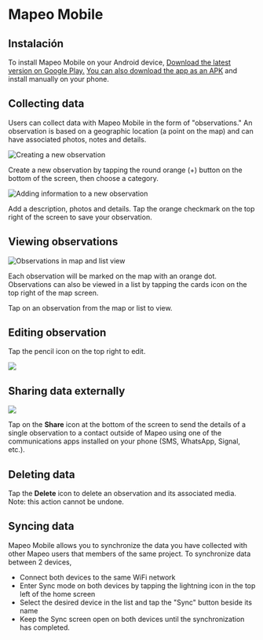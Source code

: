 # Mapeo Mobile

## Instalación

To install Mapeo Mobile on your Android device, ​[Download the latest version on Google Play.](https://play.google.com/store/apps/details?id=com.mapeo&hl=en_US)​ ​[You can also download the app as an APK](https://digital-democracy.org/mapeo/latest/android) and install manually on your phone. ​

## Collecting data

Users can collect data with Mapeo Mobile in the form of "observations." An observation is based on a geographic location \(a point on the map\) and can have associated photos, notes and details.


![Creating a new observation](../.gitbook/assets/mm-homescreen-and-categories.png)

Create a new observation by tapping the round orange \(+\) button on the bottom of the screen, then choose a category.

![Adding information to a new observation](../.gitbook/assets/mm-observation-add-details.png)

Add a description, photos and details. Tap the orange checkmark on the top right of the screen to save your observation.

## Viewing observations

![Observations in map and list view](../.gitbook/assets/mm-view-obs-map-list.png)

Each observation will be marked on the map with an orange dot. Observations can also be viewed in a list by tapping the cards icon on the top right of the map screen.

Tap on an observation from the map or list to view.

## Editing observation

Tap the pencil icon on the top right to edit.

![](../.gitbook/assets/mm-edit-obs-icon.png)

## Sharing data externally

![](../.gitbook/assets/mm-observation-view.png)

Tap on the **Share** icon at the bottom of the screen to send the details of a single observation to a contact outside of Mapeo using one of the communications apps installed on your phone \(SMS, WhatsApp, Signal, etc.\).

## Deleting data

Tap the **Delete** icon to delete an observation and its associated media. Note: this action cannot be undone.

## Syncing data

Mapeo Mobile allows you to synchronize the data you have collected with other Mapeo users that members of the same project. To synchronize data between 2 devices,

* Connect both devices to the same WiFi network
* Enter Sync mode on both devices by tapping the lightning icon in the top left of the home screen
* Select the desired device in the list and tap the "Sync" button beside its name
* Keep the Sync screen open on both devices until the synchronization has completed.

